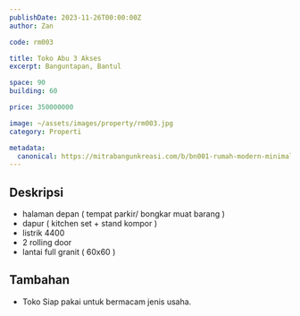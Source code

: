 ```yaml
---
publishDate: 2023-11-26T00:00:00Z
author: Zan

code: rm003

title: Toko Abu 3 Akses 
excerpt: Banguntapan, Bantul

space: 90
building: 60

price: 350000000

image: ~/assets/images/property/rm003.jpg
category: Properti

metadata:
  canonical: https://mitrabangunkreasi.com/b/bn001-rumah-modern-minimalis
---
```


## Deskripsi

- halaman depan ( tempat parkir/ bongkar muat barang )
- dapur ( kitchen set + stand kompor )
- listrik 4400
- 2 rolling door
- lantai full granit ( 60x60 )

## Tambahan
- Toko Siap pakai untuk bermacam jenis usaha.
